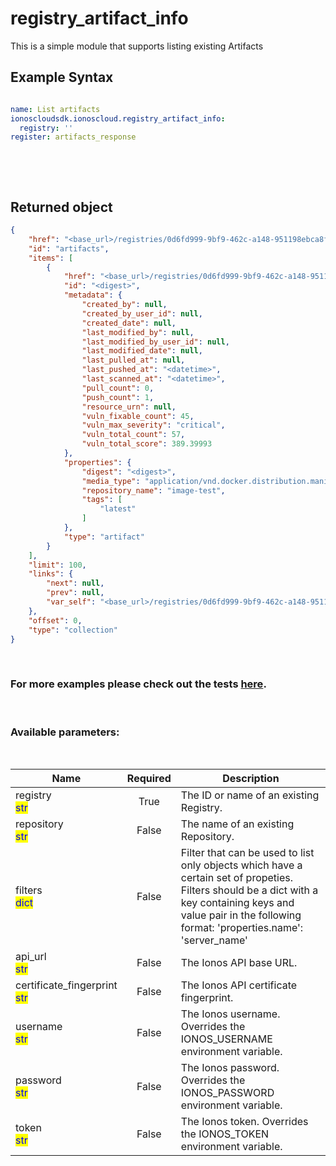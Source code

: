 # registry_artifact_info

This is a simple module that supports listing existing Artifacts

## Example Syntax


```yaml

name: List artifacts
ionoscloudsdk.ionoscloud.registry_artifact_info:
  registry: ''
register: artifacts_response

```

&nbsp;

&nbsp;
## Returned object
```json
{
    "href": "<base_url>/registries/0d6fd999-9bf9-462c-a148-951198ebca8f/artifacts",
    "id": "artifacts",
    "items": [
        {
            "href": "<base_url>/registries/0d6fd999-9bf9-462c-a148-951198ebca8f/repositories/image-test/artifacts/<digest>",
            "id": "<digest>",
            "metadata": {
                "created_by": null,
                "created_by_user_id": null,
                "created_date": null,
                "last_modified_by": null,
                "last_modified_by_user_id": null,
                "last_modified_date": null,
                "last_pulled_at": null,
                "last_pushed_at": "<datetime>",
                "last_scanned_at": "<datetime>",
                "pull_count": 0,
                "push_count": 1,
                "resource_urn": null,
                "vuln_fixable_count": 45,
                "vuln_max_severity": "critical",
                "vuln_total_count": 57,
                "vuln_total_score": 389.39993
            },
            "properties": {
                "digest": "<digest>",
                "media_type": "application/vnd.docker.distribution.manifest.v2+json",
                "repository_name": "image-test",
                "tags": [
                    "latest"
                ]
            },
            "type": "artifact"
        }
    ],
    "limit": 100,
    "links": {
        "next": null,
        "prev": null,
        "var_self": "<base_url>/registries/0d6fd999-9bf9-462c-a148-951198ebca8f/artifacts?limit=100&offset=100&orderBy=-pullCount"
    },
    "offset": 0,
    "type": "collection"
}

```

&nbsp;
### For more examples please check out the tests [here](https://github.com/ionos-cloud/module-ansible/tree/master/tests/container-registry).

&nbsp;
### Available parameters:
&nbsp;

<table data-full-width="true">
  <thead>
    <tr>
      <th width="22.8vw">Name</th>
      <th width="10.8vw" align="center">Required</th>
      <th>Description</th>
    </tr>
  </thead>
  <tbody>
  <tr>
  <td>registry<br/><mark style="color:blue;">str</mark></td>
  <td align="center">True</td>
  <td>The ID or name of an existing Registry.</td>
  </tr>
  <tr>
  <td>repository<br/><mark style="color:blue;">str</mark></td>
  <td align="center">False</td>
  <td>The name of an existing Repository.</td>
  </tr>
  <tr>
  <td>filters<br/><mark style="color:blue;">dict</mark></td>
  <td align="center">False</td>
  <td>Filter that can be used to list only objects which have a certain set of propeties. Filters should be a dict with a key containing keys and value pair in the following format: 'properties.name': 'server_name'</td>
  </tr>
  <tr>
  <td>api_url<br/><mark style="color:blue;">str</mark></td>
  <td align="center">False</td>
  <td>The Ionos API base URL.</td>
  </tr>
  <tr>
  <td>certificate_fingerprint<br/><mark style="color:blue;">str</mark></td>
  <td align="center">False</td>
  <td>The Ionos API certificate fingerprint.</td>
  </tr>
  <tr>
  <td>username<br/><mark style="color:blue;">str</mark></td>
  <td align="center">False</td>
  <td>The Ionos username. Overrides the IONOS_USERNAME environment variable.</td>
  </tr>
  <tr>
  <td>password<br/><mark style="color:blue;">str</mark></td>
  <td align="center">False</td>
  <td>The Ionos password. Overrides the IONOS_PASSWORD environment variable.</td>
  </tr>
  <tr>
  <td>token<br/><mark style="color:blue;">str</mark></td>
  <td align="center">False</td>
  <td>The Ionos token. Overrides the IONOS_TOKEN environment variable.</td>
  </tr>
  </tbody>
</table>

